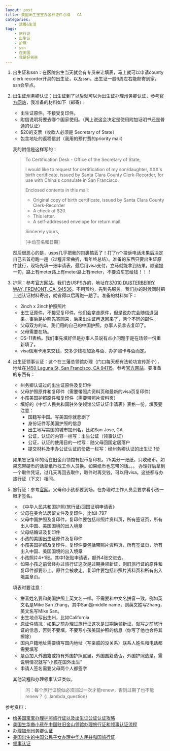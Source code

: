 ```yaml
---
layout: post
title: 美国出生宝宝办各种证件心得 - CA
categories:
    - 活着&生活
tags:
    - 旅行证
    - 出生证
    - 护照
    - ssn
    - 在美国
    - 我是好爸爸
---
```


1. 出生证和ssn：在医院出生当天就会有专员来让填表，马上就可以申请county clerk recorder开具的出生证，以及ssn。出生证一般6周左右能邮寄到家，ssn会早点。
1. 出生证州务卿认证：出生证到了以后就可以为出生证办理州务卿认证，参考[官方网站](http://www.sos.ca.gov/notary/authentication/)，我准备的材料如下（邮寄）：
   
   - 出生证原件。不接受复印件。
   - 附信说明将要去哪个国家使用。（网上说这会决定是使用附加证明书还是普通的认证）
   - $20的支票（收款人必须是 Secretary of State）
   - 包含地址的返程信封（我用的预付费的priority mail）

   我的附信是这样写的：

   > To Certification Desk - Office of the Secretary of State,
   > 
   > I would like to request for certification of my son/daughter, XXX's
   > birth certificate, issued by Santa Clara County Clerk-Recorder, for use with
   > China's consulate in San Francisco.
   > 
   > Enclosed contents in this mail:
   > - Original copy of birth certificate, issued by Santa Clara County Clerk-Recorder
   > - A check of $20.
   > - This letter.
   > - A self-addressed envelope for return mail.
   > 
   > Sincerely yours,
   > 
   > [手动签名和日期]

   然后很恶心的是，usps几乎把我的包裹搞丢了！打了n个投诉电话未果后决定自己去首府跑一趟（过程非常曲折，看年终总结）。准备的东西只要出生证原件就行，现场先填一张申请表，最后用visa支付，立马就能拿到结果。顺道提一句，路上有meter路上有meter路上有meter，不要泊车忘给钱！！！
1. 护照：参考[官方网站](https://travel.state.gov/content/passports/en/passports/apply.html)。我们去USPS办的，地址在[37010 DUSTERBERRY WAY, FREMONT, CA, 94536](https://www.google.com/maps/place/37010+Dusterberry+Way,+Fremont,+CA+94536/@37.5558872,-122.0157803,17z/data=!3m1!4b1!4m5!3m4!1s0x808fbf9f3081fa69:0x265d42f0a7cb5dc0!8m2!3d37.555883!4d-122.0135916)。不用预约，先到先服务。我们办的时候同时把上述认证材料寄出，就省得以后再跑一趟了。准备的材料如下：
   
   - 2inch x 2inch护照照片
   - 出生证原件。不接受复印件。他们会拿走原件，但是说办完会随信退回来。事后是护照先寄回来，后来出生证再退回来了，两个不同的邮件。
   - 父母双方的id。我们用的自己的中国护照，办事人员拿去复印了。
   - 父母需要在场。
   - DS-11表格。我们事先填好但是办事人员说有点小问题于是在场领一份重新填了。
   - visa信用卡用来交钱，交多少钱视加急与否、办护照卡与否而定。
1. 出生证领事认证：这个在三藩总领馆办理（门口每天都有法轮功宣传那个），地址在[1450 Laguna St, San Francisco, CA 94115](https://www.google.com/maps/place/1450+Laguna+St,+San+Francisco,+CA+94115/@37.7846962,-122.4298091,17z/data=!3m1!4b1!4m5!3m4!1s0x808580be902b6903:0x45c451fe762bfa6b!8m2!3d37.784692!4d-122.4276204)。参考[官方网站](http://www.chinaconsulatesf.org/chn/qianzhen/gzrz/t1236894.htm)。要准备的东西有：

   - 州务卿认证过的出生证原件及复印件
   - 父母护照原件和复印件（需要带照片资料页和最新的visa页复印件）
   - 小孩美国护照原件和复印件（需要带照片资料页）
   - 填好的《中华人民共和国驻外使领馆公证认证申请表》表格一份。填表要注意：
     - 国籍写中国。写美国你就悲剧了
     - 身份证件写美国护照的信息
     - 出生地写美国的城市加州名，比如San Jose, CA
     - 公证，认证的内容一栏写：出生公证（领事认证）
     - 公证，认证的使用目的一栏写：随父母回国定居落户
     - 提交材料及申办公证认证的份数一栏写：经州务卿认证的出生证 1份

   如果忘记复印的话在旧金山领馆有投币复印机，25美分一张纸，只收硬币。如果忘带硬币的话拿纸币找工作人员换。如果纸币也忘带的话。。。
   办理好后拿到一个取件凭证，过几天再回去取件，取件时再交钱，可以用visa。这些都与办旅行证（下文）相同。
1. 旅行证：参考[官网](http://www.chinaconsulatesf.org/chn/qianzhen/fzlxz)。父母和小孩都要到场，在办理时工作人员会要求看小孩一眼才签名。
   
   - 《中华人民共和国护照/旅行证/回国证明申请表》
   - 父母在美合法居留文件及复印件，比如I-797
   - 父母中国护照及复印件，复印件要包括带照片资料页，所有签证页，所有出入中国、美国国境的出入境章
   - 父母结婚证及复印件
   - 小孩的美国出生证原件及复印件
   - 小孩美国护照及复印件，复印件要包括带照片资料页，所有签证页，所有出入中国、美国国境的出入境章
   - 小孩照片4+1张。其中1张贴申请表，额外4张交进去。
   - 如果小孩之前曾经办过旅行证这次是过期换领新证，则旧旅行证的原件和复印件都要带上。原件会被收走。复印件要包括带照片资料页和所有出入境盖章页。

   填表时要注意：

   - 拼音姓名要和美国护照上英文名一样。不需要和中文名拼音一致。例如英文名是Mike San Zhang，其中San是middle name，则英文姓写Zhang，英文名写Mike San。
   - 出生地点写出生州，比如California
   - 原证件情况：如果之前办理过旅行证这次是过期换领新证，就写之前旅行证的信息，否则不要填。不要写小孩美国护照的信息（你写了他也会将其擦除）
   - 国内户籍地址需要填写国内地址（写亲戚的没关系）联系人姓名和电话都需要填写
   - 是否加入外国籍或持有外国护照这里，外国国籍选否，外国护照选是。需说明情况就写“小孩在国外出生”
   - 申请人签名需要父母两个人都签字

   其他流程和办理领事认证类似。

   > 问：每个旅行证貌似必须回过一次才能renew，否则过期了也不能renew？
     {: .lambda_question}

参考资料：

- [给美国宝宝办理护照旅行证以及出生证公证认证攻略](http://blog.sina.com.cn/s/blog_696aea200101g3n7.html)
- [美国生华裔小孩在中国驻旧金山领馆办理旅行证和领事认证流程](https://b.henryzhou.com/index.php/2014/04/american_born_kid_chinese_travel_documents/)
- [办理加州州务卿认证](https://www.delphij.net/wiki/kb/usa/california/sos_certification)
- [美国出生的中国公民子女办理中华人民共和国旅行证](https://www.delphij.net/wiki/kb/usa/prc/sfconsulate/traveldocument)
- [领事认证](https://www.delphij.net/wiki/kb/usa/prc/sfconsulate/cc)
